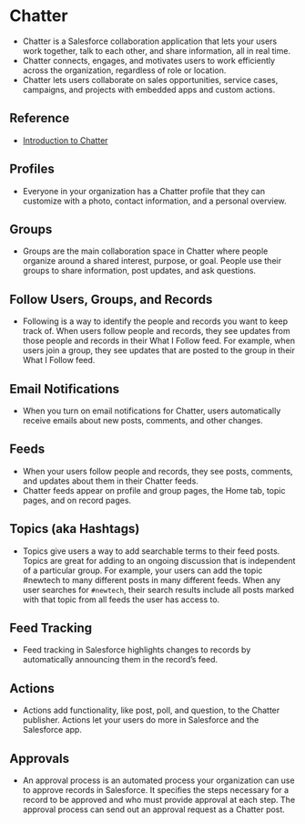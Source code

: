 # Chatter
- Chatter is a Salesforce collaboration application that lets your users work together, talk to each other, and share information, all in real time.
- Chatter connects, engages, and motivates users to work efficiently across the organization, regardless of role or location.
- Chatter lets users collaborate on sales opportunities, service cases, campaigns, and projects with embedded apps and custom actions.

## Reference
- [Introduction to Chatter](https://trailhead.salesforce.com/trails/getting_started_crm_basics/modules/chatter/units/chatter_intro)

## Profiles
- Everyone in your organization has a Chatter profile that they can customize with a photo, contact information, and a personal overview.

## Groups
- Groups are the main collaboration space in Chatter where people organize around a shared interest, purpose, or goal. People use their groups to share information, post updates, and ask questions.

## Follow Users, Groups, and Records
- Following is a way to identify the people and records you want to keep track of. When users follow people and records, they see updates from those people and records in their What I Follow feed. For example, when users join a group, they see updates that are posted to the group in their What I Follow feed.

## Email Notifications
- When you turn on email notifications for Chatter, users automatically receive emails about new posts, comments, and other changes.

## Feeds
- When your users follow people and records, they see posts, comments, and updates about them in their Chatter feeds.
- Chatter feeds appear on profile and group pages, the Home tab, topic pages, and on record pages.

## Topics (aka Hashtags)
- Topics give users a way to add searchable terms to their feed posts. Topics are great for adding to an ongoing discussion that is independent of a particular group. For example, your users can add the topic #newtech to many different posts in many different feeds. When any user searches for `#newtech`, their search results include all posts marked with that topic from all feeds the user has access to.

## Feed Tracking
- Feed tracking in Salesforce highlights changes to records by automatically announcing them in the record’s feed.

## Actions
- Actions add functionality, like post, poll, and question, to the Chatter publisher. Actions let your users do more in Salesforce and the Salesforce app.

## Approvals
- An approval process is an automated process your organization can use to approve records in Salesforce. It specifies the steps necessary for a record to be approved and who must provide approval at each step. The approval process can send out an approval request as a Chatter post.